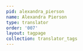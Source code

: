 ```yaml
---
pid: alexandra_pierson
name: Alexandra Pierson
type: translator
order: '007'
layout: tagpage
collection: translator_tags
---
```

